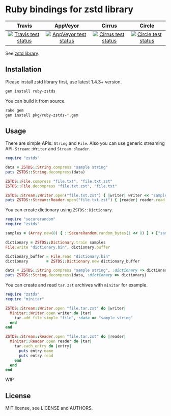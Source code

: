 # Ruby bindings for zstd library

| Travis | AppVeyor | Cirrus | Circle |
| :---:  | :---:    | :---:  | :---:  |
| [![Travis test status](https://travis-ci.com/andrew-aladev/ruby-zstds.svg?branch=master)](https://travis-ci.com/andrew-aladev/ruby-zstds) | [![AppVeyor test status](https://ci.appveyor.com/api/projects/status/github/andrew-aladev/ruby-zstds?branch=master&svg=true)](https://ci.appveyor.com/project/andrew-aladev/ruby-zstds/branch/master) | [![Cirrus test status](https://api.cirrus-ci.com/github/andrew-aladev/ruby-zstds.svg?branch=master)](https://cirrus-ci.com/github/andrew-aladev/ruby-zstds) | [![Circle test status](https://circleci.com/gh/andrew-aladev/ruby-zstds/tree/master.svg?style=shield)](https://circleci.com/gh/andrew-aladev/ruby-zstds/tree/master) |

See [zstd library](https://github.com/facebook/zstd).

## Installation

Please install zstd library first, use latest 1.4.3+ version.

```sh
gem install ruby-zstds
```

You can build it from source.

```sh
rake gem
gem install pkg/ruby-zstds-*.gem
```

## Usage

There are simple APIs: `String` and `File`. Also you can use generic streaming API: `Stream::Writer` and `Stream::Reader`.

```ruby
require "zstds"

data = ZSTDS::String.compress "sample string"
puts ZSTDS::String.decompress(data)

ZSTDS::File.compress "file.txt", "file.txt.zst"
ZSTDS::File.decompress "file.txt.zst", "file.txt"

ZSTDS::Stream::Writer.open("file.txt.zst") { |writer| writer << "sample string" }
puts ZSTDS::Stream::Reader.open("file.txt.zst") { |reader| reader.read }
```

You can create dictionary using `ZSTDS::Dictionary`.

```ruby
require "securerandom"
require "zstds"

samples = (Array.new(8) { ::SecureRandom.random_bytes(1 << 8) } + ["sample string"]).shuffle

dictionary = ZSTDS::Dictionary.train samples
File.write "dictionary.bin", dictionary.buffer

dictionary_buffer = File.read "dictionary.bin"
dictionary        = ZSTDS::Dictionary.new dictionary_buffer

data = ZSTDS::String.compress "sample string", :dictionary => dictionary
puts ZSTDS::String.decompress(data, :dictionary => dictionary)
```

You can create and read `tar.zst` archives with `minitar` for example.

```ruby
require "zstds"
require "minitar"

ZSTDS::Stream::Writer.open "file.tar.zst" do |writer|
  Minitar::Writer.open writer do |tar|
    tar.add_file_simple "file", :data => "sample string"
  end
end

ZSTDS::Stream::Reader.open "file.tar.zst" do |reader|
  Minitar::Reader.open reader do |tar|
    tar.each_entry do |entry|
      puts entry.name
      puts entry.read
    end
  end
end
```

WIP

## License

MIT license, see LICENSE and AUTHORS.
